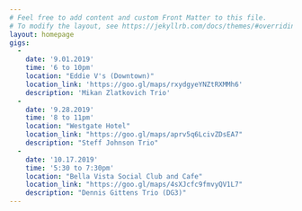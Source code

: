 ```yaml
---
# Feel free to add content and custom Front Matter to this file.
# To modify the layout, see https://jekyllrb.com/docs/themes/#overriding-theme-defaults
layout: homepage
gigs:
  -
    date: '9.01.2019'
    time: '6 to 10pm'
    location: "Eddie V's (Downtown)"
    location_link: 'https://goo.gl/maps/rxydgyeYNZtRXMMh6'
    description: 'Mikan Zlatkovich Trio'
  -
    date: '9.28.2019'
    time: '8 to 11pm'
    location: "Westgate Hotel"
    location_link: "https://goo.gl/maps/aprv5q6LcivZDsEA7"
    description: "Steff Johnson Trio"
  -
    date: '10.17.2019'
    time: '5:30 to 7:30pm'
    location: "Bella Vista Social Club and Cafe"
    location_link: "https://goo.gl/maps/4sXJcfc9fmvyQV1L7"
    description: "Dennis Gittens Trio (DG3)"
---
```

